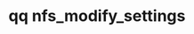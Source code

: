 ---
category: nfs
command: nfs_modify_settings
optional_options:
- alternate: []
  help: Enables mounting with the NFSv4.1 protocol
  name: --enable-v4
  required: false
- alternate: []
  help: Disables mounting with the NFSv4.1 protocol
  name: --disable-v4
  required: false
- alternate: []
  help: Enables mounting with KRB5 security
  name: --enable-krb5
  required: false
- alternate: []
  help: Disables mounting with KRB5 security
  name: --disable-krb5
  required: false
- alternate: []
  help: Enables mounting with KRB5p security
  name: --enable-krb5p
  required: false
- alternate: []
  help: Disables mounting with KRB5p security
  name: --disable-krb5p
  required: false
- alternate: []
  help: Enables mounting with KRB5i security
  name: --enable-krb5i
  required: false
- alternate: []
  help: Disables mounting with KRB5i security
  name: --disable-krb5i
  required: false
- alternate: []
  help: Enables mounting with AUTH_SYS security
  name: --enable-auth-sys
  required: false
- alternate: []
  help: Disables mounting with AUTH_SYS security
  name: --disable-auth-sys
  required: false
permalink: /qq-cli-command-guide/nfs/nfs_modify_settings.html
positional_options: []
sidebar: qq_cli_command_reference_sidebar
summary: This section explains how to use the <code>qq nfs_modify_settings</code>
  command.
synopsis: Modify current NFS server configuration.
title: qq nfs_modify_settings
usage: qq nfs_modify_settings [-h] [--enable-v4 | --disable-v4] [--enable-krb5 | --disable-krb5]
  [--enable-krb5p | --disable-krb5p] [--enable-krb5i | --disable-krb5i] [--enable-auth-sys
  | --disable-auth-sys]
zendesk_source: qq CLI Command Guide

---